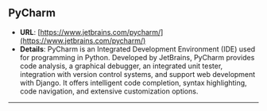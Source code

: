 ## **PyCharm**

  - **URL**: [https://www.jetbrains.com/pycharm/](https://www.jetbrains.com/pycharm/)
  - **Details**: PyCharm is an Integrated Development Environment (IDE) used for programming in Python. Developed by JetBrains, PyCharm provides code analysis, a graphical debugger, an integrated unit tester, integration with version control systems, and support web development with Django. It offers intelligent code completion, syntax highlighting, code navigation, and extensive customization options.
 
---
